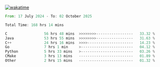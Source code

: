 [![wakatime](https://wakatime.com/badge/user/5970ac98-85fb-4bfd-a7d8-142e7d5bd274.svg)](https://wakatime.com/@5970ac98-85fb-4bfd-a7d8-142e7d5bd274)

<!--START_SECTION:waka-->

```rust
From: 17 July 2024 - To: 02 October 2025

Total Time: 168 hrs 14 mins

C                 56 hrs 48 mins  >>>>>>>>-----------------   33.32 %
Java              53 hrs 55 mins  >>>>>>>>-----------------   31.63 %
C++               24 hrs 16 mins  >>>>---------------------   14.23 %
Go                7 hrs 1 min     >------------------------   04.12 %
Python            5 hrs 33 mins   >------------------------   03.26 %
CMake             3 hrs 13 mins   -------------------------   01.89 %
Other             2 hrs 15 mins   -------------------------   01.32 %
```

<!--END_SECTION:waka-->
